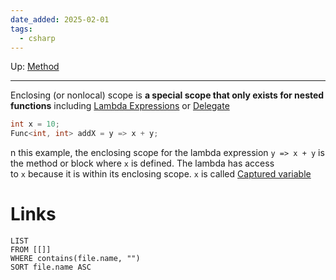 ```yaml
---
date_added: 2025-02-01
tags:
  - csharp
---
```

Up: [Method](Method.md)
___
 Enclosing (or nonlocal) scope is **a special scope that only exists for nested functions** including [Lambda Expressions](Lambda%20Expressions.md) or [Delegate](Delegate.md) 
 ```cs
 int x = 10;
Func<int, int> addX = y => x + y;
```
n this example, the enclosing scope for the lambda expression `y => x + y` is the method or block where `x` is defined. The lambda has access to `x` because it is within its enclosing scope.
 `x` is called [Captured variable](Captured%20variable.md)
# Links
```dataview
LIST
FROM [[]]
WHERE contains(file.name, "")
SORT file.name ASC
```
